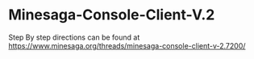 # Minesaga-Console-Client-V.2
Step By step directions can be found at https://www.minesaga.org/threads/minesaga-console-client-v-2.7200/
